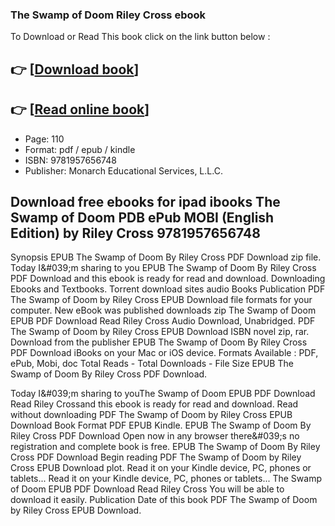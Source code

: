 ### The Swamp of Doom Riley Cross ebook

To Download or Read This book click on the link button below :

## 👉  [**[Download book](http://filesbooks.info/download.php?group=book&from=github.com&id=716014&lnk=1065 "Download book")**]

## 👉  [**[Read online book](http://filesbooks.info/download.php?group=book&from=github.com&id=716014&lnk=1065 "Read online book")**]


* Page: 110
* Format: pdf / epub / kindle
* ISBN: 9781957656748
* Publisher: Monarch Educational Services, L.L.C.



## Download free ebooks for ipad ibooks The Swamp of Doom PDB ePub MOBI (English Edition) by Riley Cross 9781957656748


Synopsis EPUB The Swamp of Doom By Riley Cross PDF Download zip file. Today I&amp;#039;m sharing to you EPUB The Swamp of Doom By Riley Cross PDF Download and this ebook is ready for read and download. Downloading Ebooks and Textbooks. Torrent download sites audio Books Publication PDF The Swamp of Doom by Riley Cross EPUB Download file formats for your computer. New eBook was published downloads zip The Swamp of Doom EPUB PDF Download Read Riley Cross Audio Download, Unabridged. PDF The Swamp of Doom by Riley Cross EPUB Download ISBN novel zip, rar. Download from the publisher EPUB The Swamp of Doom By Riley Cross PDF Download iBooks on your Mac or iOS device. Formats Available : PDF, ePub, Mobi, doc Total Reads - Total Downloads - File Size EPUB The Swamp of Doom By Riley Cross PDF Download.

Today I&amp;#039;m sharing to youThe Swamp of Doom EPUB PDF Download Read Riley Crossand this ebook is ready for read and download. Read without downloading PDF The Swamp of Doom by Riley Cross EPUB Download Book Format PDF EPUB Kindle. EPUB The Swamp of Doom By Riley Cross PDF Download Open now in any browser there&amp;#039;s no registration and complete book is free. EPUB The Swamp of Doom By Riley Cross PDF Download Begin reading PDF The Swamp of Doom by Riley Cross EPUB Download plot. Read it on your Kindle device, PC, phones or tablets... Read it on your Kindle device, PC, phones or tablets... The Swamp of Doom EPUB PDF Download Read Riley Cross You will be able to download it easily. Publication Date of this book PDF The Swamp of Doom by Riley Cross EPUB Download.





